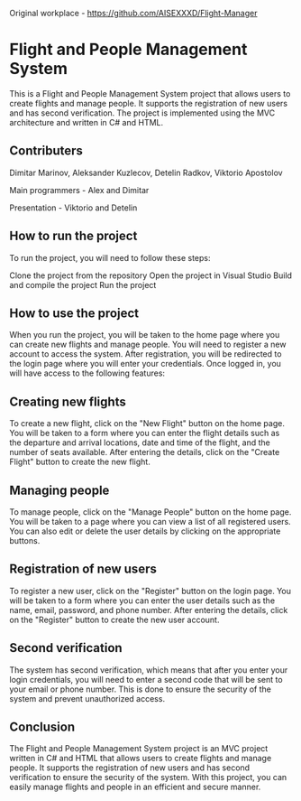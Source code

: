 Original workplace - https://github.com/AISEXXXD/Flight-Manager
# Flight and People Management System
This is a Flight and People Management System project that allows users to create flights and manage people. It supports the registration of new users and has second verification. The project is implemented using the MVC architecture and written in C# and HTML.

## Contributers
Dimitar Marinov, Aleksander Kuzlecov, Detelin Radkov, Viktorio Apostolov

Main programmers - Alex and Dimitar

Presentation - Viktorio and Detelin 

## How to run the project
To run the project, you will need to follow these steps:

Clone the project from the repository
Open the project in Visual Studio
Build and compile the project
Run the project

## How to use the project
When you run the project, you will be taken to the home page where you can create new flights and manage people. You will need to register a new account to access the system. After registration, you will be redirected to the login page where you will enter your credentials. Once logged in, you will have access to the following features:

## Creating new flights
To create a new flight, click on the "New Flight" button on the home page. You will be taken to a form where you can enter the flight details such as the departure and arrival locations, date and time of the flight, and the number of seats available. After entering the details, click on the "Create Flight" button to create the new flight.

## Managing people
To manage people, click on the "Manage People" button on the home page. You will be taken to a page where you can view a list of all registered users. You can also edit or delete the user details by clicking on the appropriate buttons.

## Registration of new users
To register a new user, click on the "Register" button on the login page. You will be taken to a form where you can enter the user details such as the name, email, password, and phone number. After entering the details, click on the "Register" button to create the new user account.

## Second verification
The system has second verification, which means that after you enter your login credentials, you will need to enter a second code that will be sent to your email or phone number. This is done to ensure the security of the system and prevent unauthorized access.

## Conclusion
The Flight and People Management System project is an MVC project written in C# and HTML that allows users to create flights and manage people. It supports the registration of new users and has second verification to ensure the security of the system. With this project, you can easily manage flights and people in an efficient and secure manner.
